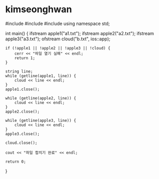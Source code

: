 # kimseonghwan

#include<iostream>
#include<fstream>
#include<string>
using namespace std;

int main() {
	ifstream apple1("a1.txt");
	ifstream apple2("a2.txt");
	ifstream apple3("a3.txt");
	ofstream cloud("b.txt", ios::app);

	if (!apple1 || !apple2 || !apple3 || !cloud) {
		cerr << "파일 열기 실패" << endl;
		return 1;
	}

	string line;
	while (getline(apple1, line)) {
		cloud << line << endl;
	}
	apple1.close();

	while (getline(apple2, line)) {
		cloud << line << endl;
	}
	apple2.close();

	while (getline(apple3, line)) {
		cloud << line << endl;
	}
	apple3.close();

	cloud.close();

	cout << "파일 합치기 완료" << endl;

	return 0;
}

